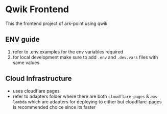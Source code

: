# Qwik Frontend

This the frontend project of ark-point using qwik

## ENV guide

1. refer to .env.examples for the env variables required
2. for local development make sure to add `.env` and `.dev.vars` files with same values

## Cloud Infrastructure

- uses cloudflare pages
- refer to adapters folder where there are both `cloudflare-pages` & `aws-lambda` which are adapters for deploying to either but cloudflare-pages is recommended choice since its faster

